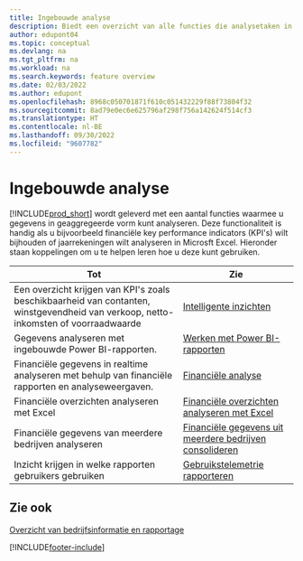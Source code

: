 ```yaml
---
title: Ingebouwde analyse
description: Biedt een overzicht van alle functies die analysetaken in het Business Central-product ondersteunen.
author: edupont04
ms.topic: conceptual
ms.devlang: na
ms.tgt_pltfrm: na
ms.workload: na
ms.search.keywords: feature overview
ms.date: 02/03/2022
ms.author: edupont
ms.openlocfilehash: 8968c050701871f610c051432229f88f73804f32
ms.sourcegitcommit: 8ad79e0ec6e625796af298f756a142624f514cf3
ms.translationtype: HT
ms.contentlocale: nl-BE
ms.lasthandoff: 09/30/2022
ms.locfileid: "9607782"
---
```

# <a name="built-in-analytics"></a>Ingebouwde analyse

[!INCLUDE[prod_short](includes/prod_short.md)] wordt geleverd met een aantal functies waarmee u gegevens in geaggregeerde vorm kunt analyseren. Deze functionaliteit is handig als u bijvoorbeeld financiële key performance indicators (KPI's) wilt bijhouden of jaarrekeningen wilt analyseren in Microsft Excel. Hieronder staan koppelingen om u te helpen leren hoe u deze kunt gebruiken.

| Tot | Zie |
| --- | --- |
|Een overzicht krijgen van KPI's zoals beschikbaarheid van contanten, winstgevendheid van verkoop, netto-inkomsten of voorraadwaarde | [Intelligente inzichten](about-intelligent-cloud.md) |
|Gegevens analyseren met ingebouwde Power BI-rapporten. | [Werken met Power BI-rapporten](across-working-with-powerbi.md) |
|Financiële gegevens in realtime analyseren met behulp van financiële rapporten en analyseweergaven.| [Financiële analyse](bi.md) |
|Financiële overzichten analyseren met Excel | [Financiële overzichten analyseren met Excel](finance-analyze-excel.md) |
|Financiële gegevens van meerdere bedrijven analyseren | [Financiële gegevens uit meerdere bedrijven consolideren](finance-consolidated-company-reporting.md) |
|Inzicht krijgen in welke rapporten gebruikers gebruiken| [Gebruikstelemetrie rapporteren](/dynamics365/business-central/dev-itpro/administration/telemetry-reports-trace)|

## <a name="see-also"></a>Zie ook

[Overzicht van bedrijfsinformatie en rapportage](reports-use-reports.md)

[!INCLUDE[footer-include](includes/footer-banner.md)]
